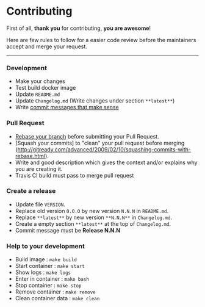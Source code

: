 # Contributing

First of all, **thank you** for contributing, **you are awesome**!

Here are few rules to follow for a easier code review before the maintainers accept and merge your request.

----

### Development

- Make your changes
- Test build docker image
- Update `README.md`
- Update `Changelog.md` (Write changes under section `**latest**`)
- Write [commit messages that make sense](http://tbaggery.com/2008/04/19/a-note-about-git-commit-messages.html)

### Pull Request

- [Rebase your branch](http://git-scm.com/book/en/Git-Branching-Rebasing) before submitting your Pull Request.
- [Squash your commits] to "clean" your pull request before merging (http://gitready.com/advanced/2009/02/10/squashing-commits-with-rebase.html).
- Write and good description which gives the context and/or explains why you are creating it.
- Travis CI build must pass to merge pull request

### Create a release

- Update file `VERSION`.
- Replace old version `O.O.O` by new version `N.N.N` in `README.md`.
- Replace `**latest**` by new version `**N.N.N**` in `Changelog.md`.
- Create a empty section `**latest**` at the top of `Changelog.md`.
- Commit message must be **Release N.N.N**

### Help to your development

- Build image : `make build`
- Start container : `make start`
- Show logs : `make logs`
- Enter in container : `make bash`
- Stop container : `make stop`
- Remove container : `make remove`
- Clean container data : `make clean`
